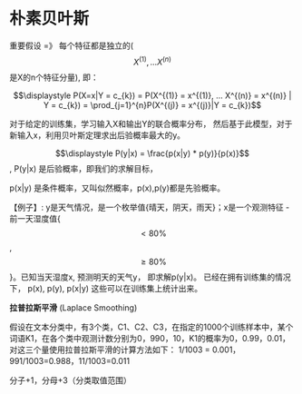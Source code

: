 # 朴素贝叶斯

重要假设 =》 每个特征都是独立的($$X^{(1)},...X^{(n)}$$是X的n个特征分量), 即：

$$\displaystyle P(X=x|Y = c_{k}) = P(X^{(1)} = x^{(1)}, ... X^{(n)} = x^{(n)} | Y = c_{k}) = \prod_{j=1}^{n}P(X^{(j)} = x^{(j)}|Y = c_{k})$$

对于给定的训练集，学习输入X和输出Y的联合概率分布， 然后基于此模型，对于新输入x，利用贝叶斯定理求出后验概率最大的y。

$$\displaystyle P(y|x) = \frac{p(x|y) * p(y)}{p(x)}$$, P(y|x) 是后验概率，即我们的求解目标，

p(x|y) 是条件概率，又叫似然概率，p(x),p(y)都是先验概率。

【例子】: y是天气情况，是一个枚举值{晴天，阴天，雨天}；x是一个观测特征 - 前一天湿度值{$$\lt80\%$$, $$\geq 80\%$$ }。已知当天湿度x, 预测明天的天气y， 即求解p(y|x)。 已经在拥有训练集的情况下， p(x), p(y), p(x|y) 这些可以在训练集上统计出来。



**拉普拉斯平滑** (Laplace Smoothing)

假设在文本分类中，有3个类，C1、C2、C3，在指定的1000个训练样本中，某个词语K1，在各个类中观测计数分别为0，990，10，K1的概率为0，0.99，0.01，对这三个量使用拉普拉斯平滑的计算方法如下：
1/1003 = 0.001，991/1003=0.988，11/1003=0.011

分子+1，分母+3（分类取值范围）

